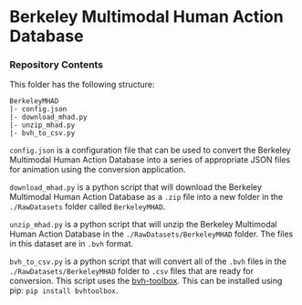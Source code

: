 # Berkeley Multimodal Human Action Database

### Repository Contents
This folder has the following structure:
````
BerkeleyMHAD
|- config.json
|- download_mhad.py
|- unzip_mhad.py
|- bvh_to_csv.py
````
`config.json` is a configuration file that can be used to convert the Berkeley Multimodal Human Action Database into a 
series of appropriate JSON files for animation using the conversion application.

`download_mhad.py` is a python script that will download the Berkeley Multimodal Human Action Database as a `.zip` file 
into a new folder in the `./RawDatasets` folder called `BerkeleyMHAD`.

`unzip_mhad.py` is a python script that will unzip the Berkeley Multimodal Human Action Database in the 
`./RawDatasets/BerkeleyMHAD` folder. The files in this dataset are in `.bvh` format.

`bvh_to_csv.py` is a python script that will convert all of the `.bvh` files in the `./RawDatasets/BerkeleyMHAD` folder 
to `.csv` files that are ready for conversion. This script uses the [bvh-toolbox](https://github.com/OlafHaag/bvh-toolbox). 
This can be installed using pip: `pip install bvhtoolbox`.